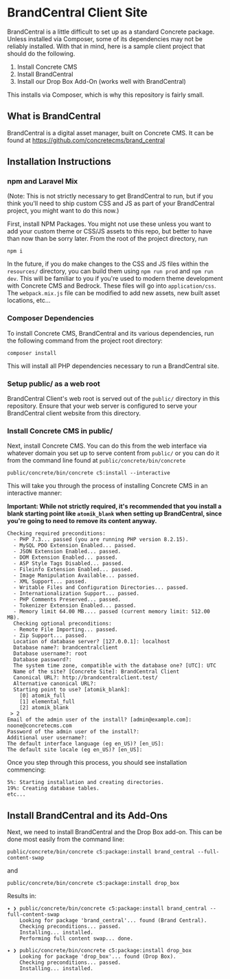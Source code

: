 
# BrandCentral Client Site

BrandCentral is a little difficult to set up as a standard Concrete package. Unless installed via Composer, some of its dependencies may not be reliably installed. With that in mind, here is a sample client project that should do the following.

1. Install Concrete CMS
2. Install BrandCentral
3. Install our Drop Box Add-On (works well with BrandCentral)

This installs via Composer, which is why this repository is fairly small.

## What is BrandCentral

BrandCentral is a digital asset manager, built on Concrete CMS. It can be found at https://github.com/concretecms/brand_central

## Installation Instructions

### npm and Laravel Mix

(Note: This is not strictly necessary to get BrandCentral to run, but if you think you'll need to ship custom CSS and JS as part of your BrandCentral project, you might want to do this now.)

First, install NPM Packages. You might not use these unless you want to add your custom theme or CSS/JS assets to this repo, but better to have than now than be sorry later. From the root of the project directory, run

    npm i

In the future, if you do make changes to the CSS and JS files within the `resources/` directory, you can build them using `npm run prod` and `npm run dev`. This will be familiar to you if you're used to modern theme development with Concrete CMS and Bedrock. These files will go into `application/css`. The `webpack.mix.js` file can be modified to add new assets, new built asset locations, etc...

### Composer Dependencies

To install Concrete CMS, BrandCentral and its various dependencies, run the following command from the project root directory:

    composer install

This will install all PHP dependencies necessary to run a BrandCentral site.

### Setup public/ as a web root

BrandCentral Client's web root is served out of the `public/` directory in this repository. Ensure that your web server is configured to serve your BrandCentral client website from this directory.

### Install Concrete CMS in public/

Next, install Concrete CMS. You can do this from the web interface via whatever domain you set up to serve content from `public/` or you can do it from the command line found at `public/concrete/bin/concrete`

    public/concrete/bin/concrete c5:install --interactive

This will take you through the process of installing Concrete CMS in an interactive manner:

**Important: While not strictly required, it's recommended that you install a blank starting point like `atomik_blank` when setting up BrandCentral, since you're going to need to remove its content anyway.**

    Checking required preconditions:
      - PHP 7.3... passed (you are running PHP version 8.2.15).
      - MySQL PDO Extension Enabled... passed.
      - JSON Extension Enabled... passed.
      - DOM Extension Enabled... passed.
      - ASP Style Tags Disabled... passed.
      - Fileinfo Extension Enabled... passed.
      - Image Manipulation Available... passed.
      - XML Support... passed.
      - Writable Files and Configuration Directories... passed.
      - Internationalization Support... passed.
      - PHP Comments Preserved... passed.
      - Tokenizer Extension Enabled... passed.
      - Memory limit 64.00 MB.... passed (current memory limit: 512.00 MB).
      Checking optional preconditions:
      - Remote File Importing... passed.
      - Zip Support... passed.
      Location of database server? [127.0.0.1]: localhost
      Database name?: brandcentralclient
      Database username?: root
      Database password?: 
      The system time zone, compatible with the database one? [UTC]: UTC
      Name of the site? [Concrete Site]: BrandCentral Client
      Canonical URL?: http://brandcentralclient.test/
      Alternative canonical URL?: 
      Starting point to use? [atomik_blank]: 
        [0] atomik_full
        [1] elemental_full
        [2] atomik_blank
     > 2
    Email of the admin user of the install? [admin@example.com]: noone@concretecms.com
    Password of the admin user of the install?: 
    Additional user username?: 
    The default interface language (eg en_US)? [en_US]: 
    The default site locale (eg en_US)? [en_US]: 

Once you step through this process, you should see installation commencing:

    5%: Starting installation and creating directories.
    19%: Creating database tables.
    etc...

## Install BrandCentral and its Add-Ons

Next, we need to install BrandCentral and the Drop Box add-on. This can be done most easily from the command line:

    public/concrete/bin/concrete c5:package:install brand_central --full-content-swap

and

    public/concrete/bin/concrete c5:package:install drop_box

Results in:

    ✦ ❯ public/concrete/bin/concrete c5:package:install brand_central --full-content-swap
        Looking for package 'brand_central'... found (Brand Central).
        Checking preconditions... passed.
        Installing... installed.
        Performing full content swap... done.
        
    ✦ ❯ public/concrete/bin/concrete c5:package:install drop_box                         
        Looking for package 'drop_box'... found (Drop Box).
        Checking preconditions... passed.
        Installing... installed.
